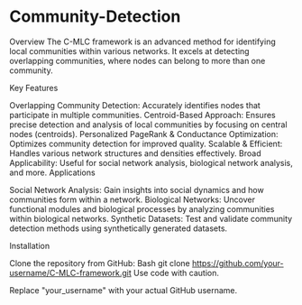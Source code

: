 # Community-Detection
Overview
The C-MLC framework is an advanced method for identifying local communities within various networks. It excels at detecting overlapping communities, where nodes can belong to more than one community.

Key Features

Overlapping Community Detection: Accurately identifies nodes that participate in multiple communities.
Centroid-Based Approach: Ensures precise detection and analysis of local communities by focusing on central nodes (centroids).
Personalized PageRank & Conductance Optimization: Optimizes community detection for improved quality.
Scalable & Efficient: Handles various network structures and densities effectively.
Broad Applicability: Useful for social network analysis, biological network analysis, and more.
Applications

Social Network Analysis: Gain insights into social dynamics and how communities form within a network.
Biological Networks: Uncover functional modules and biological processes by analyzing communities within biological networks.
Synthetic Datasets: Test and validate community detection methods using synthetically generated datasets.

Installation

Clone the repository from GitHub:
Bash
git clone https://github.com/your-username/C-MLC-framework.git
Use code with caution.

Replace "your_username" with your actual GitHub username.

